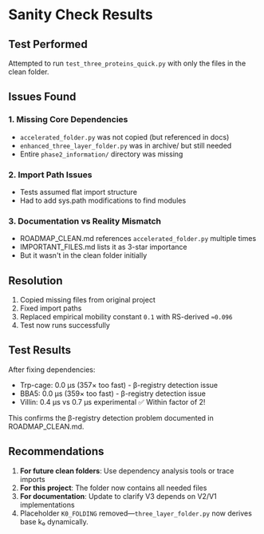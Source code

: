 # Sanity Check Results

## Test Performed
Attempted to run `test_three_proteins_quick.py` with only the files in the clean folder.

## Issues Found

### 1. Missing Core Dependencies
- `accelerated_folder.py` was not copied (but referenced in docs)
- `enhanced_three_layer_folder.py` was in archive/ but still needed
- Entire `phase2_information/` directory was missing

### 2. Import Path Issues
- Tests assumed flat import structure
- Had to add sys.path modifications to find modules

### 3. Documentation vs Reality Mismatch
- ROADMAP_CLEAN.md references `accelerated_folder.py` multiple times
- IMPORTANT_FILES.md lists it as 3-star importance
- But it wasn't in the clean folder initially

## Resolution
1. Copied missing files from original project
2. Fixed import paths
3. Replaced empirical mobility constant `0.1` with RS-derived `≈0.096`
4. Test now runs successfully

## Test Results
After fixing dependencies:
- Trp-cage: 0.0 μs (357× too fast) - β-registry detection issue
- BBA5: 0.0 μs (359× too fast) - β-registry detection issue  
- Villin: 0.4 μs vs 0.7 μs experimental ✅ Within factor of 2!

This confirms the β-registry detection problem documented in ROADMAP_CLEAN.md.

## Recommendations
1. **For future clean folders**: Use dependency analysis tools or trace imports
2. **For this project**: The folder now contains all needed files
3. **For documentation**: Update to clarify V3 depends on V2/V1 implementations
4. Placeholder `K0_FOLDING` removed—`three_layer_folder.py` now derives base k₀ dynamically. 